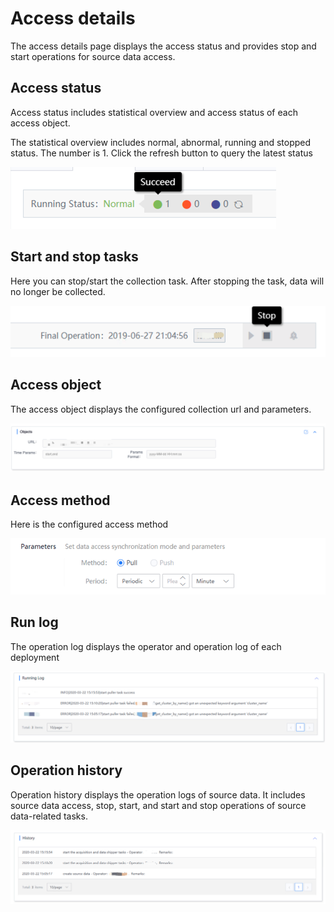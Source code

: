 # Access details

The access details page displays the access status and provides stop and start operations for source data access.

## Access status

Access status includes statistical overview and access status of each access object.

The statistical overview includes normal, abnormal, running and stopped status. The number is 1. Click the refresh button to query the latest status

![](../../../../assets/deploy_status_summary.png)

## Start and stop tasks

Here you can stop/start the collection task. After stopping the task, data will no longer be collected.

![](../../../../assets/control_btn.png)

## Access object

The access object displays the configured collection url and parameters.

![](../../../../assets/access_param_http.png)



## Access method

Here is the configured access method

![](../../../../assets/access_method_http.png)



## Run log

The operation log displays the operator and operation log of each deployment

![](../../../../assets/access_log_http.png)



## Operation history

Operation history displays the operation logs of source data. It includes source data access, stop, start, and start and stop operations of source data-related tasks.

![](../../../../assets/access_history_http.png)